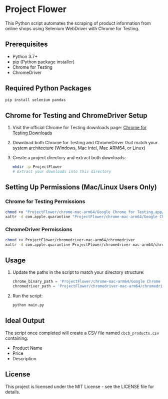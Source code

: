 # Project Flower

This Python script automates the scraping of product information from online shops using Selenium WebDriver with Chrome for Testing.

## Prerequisites

- Python 3.7+
- pip (Python package installer)
- Chrome for Testing
- ChromeDriver

## Required Python Packages

```bash
pip install selenium pandas
```

## Chrome for Testing and ChromeDriver Setup

1. Visit the official Chrome for Testing downloads page:
   [Chrome for Testing Downloads](https://googlechromelabs.github.io/chrome-for-testing/)

2. Download both Chrome for Testing and ChromeDriver that match your system architecture (Windows, Mac Intel, Mac ARM64, or Linux)

3. Create a project directory and extract both downloads:
   ```bash
   mkdir -p ProjectFlower
   # Extract your downloads into this directory
   ```

## Setting Up Permissions (Mac/Linux Users Only)

### Chrome for Testing Permissions
```bash
chmod +x "ProjectFlower/chrome-mac-arm64/Google Chrome for Testing.app/Contents/MacOS/Google Chrome for Testing"
xattr -d com.apple.quarantine "ProjectFlower/chrome-mac-arm64/Google Chrome for Testing.app"
```

### ChromeDriver Permissions
```bash
chmod +x ProjectFlower/chromedriver-mac-arm64/chromedriver
xattr -d com.apple.quarantine ProjectFlower/chromedriver-mac-arm64/chromedriver
```

## Usage

1. Update the paths in the script to match your directory structure:
   ```python
   chrome_binary_path = 'ProjectFlower/chrome-mac-arm64/Google Chrome for Testing.app/Contents/MacOS/Google Chrome for Testing'
   chromedriver_path = 'ProjectFlower/chromedriver-mac-arm64/chromedriver'
   ```
2. Run the script:
   ```bash
   python main.py
   ```

## Ideal Output

The script once completed will create a CSV file named `cbcb_products.csv` containing:
- Product Name
- Price
- Description

## License

This project is licensed under the MIT License - see the LICENSE file for details.

